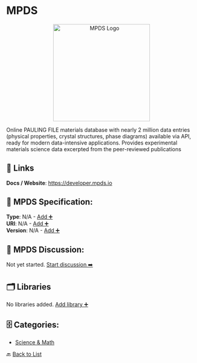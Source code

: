# MPDS
<p align="center">
    <img width="256" src="https://raw.githubusercontent.com/apis-list/apis-list/main/apis/mpds/logo_256x256.png" alt="MPDS Logo"/>
</p>
Online PAULING FILE materials database with nearly 2 million data entries (physical properties, crystal structures, phase diagrams) available via API, ready for modern data-intensive applications. Provides experimental materials science data excerpted from the peer-reviewed publications

##  🔗 Links
**Docs / Website**: https://developer.mpds.io

## 🧬 MPDS Specification:
**Type**: N/A - [Add ➕](https://github.com/apis-list/apis-list/edit/main/apis.yaml#L11780)  
**URI**: N/A - [Add ➕](https://github.com/apis-list/apis-list/edit/main/apis.yaml#L11780)  
**Version**: N/A - [Add ➕](https://github.com/apis-list/apis-list/edit/main/apis.yaml#L11780)

## 💬 MPDS Discussion:
Not yet started. [Start discussion ➡️](https://github.com/apis-list/apis-list/discussions/new)

## 🗂️ Libraries

No libraries added. [Add library ➕](https://github.com/apis-list/apis-list/edit/main/apis.yaml#L11780)    


## 🗄️ Categories:
- [Science & Math](https://github.com/apis-list/apis-list#science--math-)

🔙  [Back to List](https://github.com/apis-list/apis-list)
